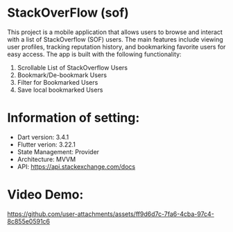 # StackOverFlow (sof)
This project is a mobile application that allows users to browse and interact with a list of StackOverflow (SOF) users. The main features include viewing user profiles, tracking reputation history, and bookmarking favorite users for easy access. The app is built with the following functionality:
1. Scrollable List of StackOverflow Users
2. Bookmark/De-bookmark Users
3. Filter for Bookmarked Users
4. Save local bookmarked Users

# Information of setting:
- Dart version: 3.4.1
- Flutter verion: 3.22.1
- State Management: Provider
- Architecture: MVVM
- API: https://api.stackexchange.com/docs

# Video Demo:
https://github.com/user-attachments/assets/ff9d6d7c-7fa6-4cba-97c4-8c855e0591c6





